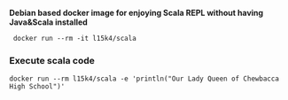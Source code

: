 **Debian based docker image for enjoying Scala REPL without having Java&Scala installed**

```
 docker run --rm -it l15k4/scala
```
 
### Execute scala code

```
docker run --rm l15k4/scala -e 'println("Our Lady Queen of Chewbacca High School")'
```